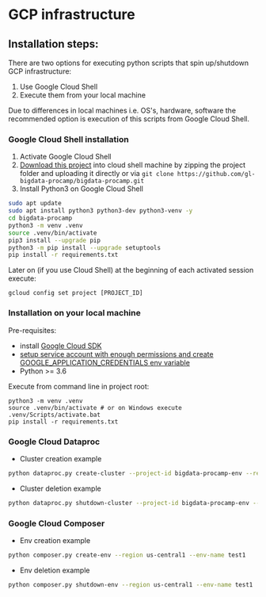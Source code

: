 # GCP infrastructure

## Installation steps:
There are two options for executing python scripts that spin up/shutdown GCP infrastructure:
1. Use Google Cloud Shell
2. Execute them from your local machine

Due to differences in local machines i.e. OS's, hardware, software the recommended option is execution of this scripts
from Google Cloud Shell.

### Google Cloud Shell installation
1. Activate Google Cloud Shell
2. [Download this project](https://cloud.google.com/shell/docs/uploading-and-downloading-files) into cloud shell machine
by zipping the project folder and uploading it directly or via `git clone https://github.com/gl-bigdata-procamp/bigdata-procamp.git`
3. Install Python3 on Google Cloud Shell
```bash
sudo apt update
sudo apt install python3 python3-dev python3-venv -y
cd bigdata-procamp
python3 -m venv .venv
source .venv/bin/activate
pip3 install --upgrade pip
python3 -m pip install --upgrade setuptools
pip install -r requirements.txt
```
Later on (if you use Cloud Shell) at the beginning of each activated session execute:
```baash
gcloud config set project [PROJECT_ID]
```
### Installation on your local machine

Pre-requisites:
- install [Google Cloud SDK](https://cloud.google.com/sdk/docs/quickstart)
- [setup service account with enough permissions and create GOOGLE_APPLICATION_CREDENTIALS env variable](https://cloud.google.com/docs/authentication/production#passing_variable) 
- Python >= 3.6

Execute from command line in project root:
```$bash
python3 -m venv .venv
source .venv/bin/activate # or on Windows execute .venv/Scripts/activate.bat
pip install -r requirements.txt
```


### Google Cloud Dataproc
- Cluster creation example
```bash
python dataproc.py create-cluster --project-id bigdata-procamp-env --region us-central1 --cluster-name test1 --create-buckets
```
- Cluster deletion example
```bash
python dataproc.py shutdown-cluster --project-id bigdata-procamp-env --region us-central1 --cluster-name test1 --delete-buckets
```

### Google Cloud Composer

- Env creation example
```bash
python composer.py create-env --region us-central1 --env-name test1
```
- Env deletion example
```bash
python composer.py shutdown-env --region us-central1 --env-name test1
```
